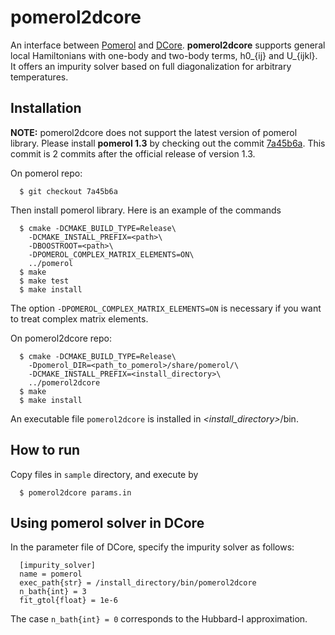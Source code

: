 # pomerol2dcore

An interface between [Pomerol](http://aeantipov.github.io/pomerol/) and [DCore](https://github.com/issp-center-dev/DCore).
**pomerol2dcore** supports general local Hamiltonians with one-body and two-body terms, h0_{ij} and U_{ijkl}.
It offers an impurity solver based on full diagonalization for arbitrary temperatures.

## Installation

**NOTE:** pomerol2dcore does not support the latest version of pomerol library. Please install **pomerol 1.3** by checking out the commit [7a45b6a](https://github.com/pomerol-ed/pomerol/commit/7a45b6a8b8254dcbf8cdd594ba168a5fae4d1517). This commit is 2 commits after the official release of version 1.3.

On pomerol repo:
```
  $ git checkout 7a45b6a
```
Then install pomerol library. Here is an example of the commands
```
  $ cmake -DCMAKE_BUILD_TYPE=Release\
    -DCMAKE_INSTALL_PREFIX=<path>\
    -DBOOSTROOT=<path>\
    -DPOMEROL_COMPLEX_MATRIX_ELEMENTS=ON\
    ../pomerol
  $ make
  $ make test
  $ make install
```
The option ``-DPOMEROL_COMPLEX_MATRIX_ELEMENTS=ON`` is necessary if you want to treat complex matrix elements.

On pomerol2dcore repo:
```
  $ cmake -DCMAKE_BUILD_TYPE=Release\
    -Dpomerol_DIR=<path_to_pomerol>/share/pomerol/\
    -DCMAKE_INSTALL_PREFIX=<install_directory>\
    ../pomerol2dcore
  $ make
  $ make install
```
An executable file ``pomerol2dcore`` is installed in *<install_directory>*/bin.

## How to run

Copy files in ``sample`` directory, and execute by
```
  $ pomerol2dcore params.in
```

## Using pomerol solver in DCore

In the parameter file of DCore, specify the impurity solver as follows:
```
  [impurity_solver]
  name = pomerol
  exec_path{str} = /install_directory/bin/pomerol2dcore
  n_bath{int} = 3
  fit_gtol{float} = 1e-6
```
The case `n_bath{int} = 0` corresponds to the Hubbard-I approximation.
